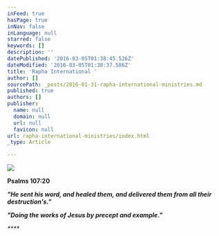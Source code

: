 ```yaml
---
inFeed: true
hasPage: true
inNav: false
inLanguage: null
starred: false
keywords: []
description: ''
datePublished: '2016-03-05T01:38:45.526Z'
dateModified: '2016-03-05T01:38:37.586Z'
title: 'Rapha International '
author: []
sourcePath: _posts/2016-01-31-rapha-international-ministries.md
published: true
authors: []
publisher:
  name: null
  domain: null
  url: null
  favicon: null
url: rapha-international-ministries/index.html
_type: Article

---
```

![](https://the-grid-user-content.s3-us-west-2.amazonaws.com/c0a668f0-16c4-47b1-a40c-6386b5da7b98.jpg)

**Psalms 107:20**

_**"He sent his word, and healed them, and delivered them from all their destruction's."**_

_**"Doing the works of Jesus by precept and example."**_

_****_